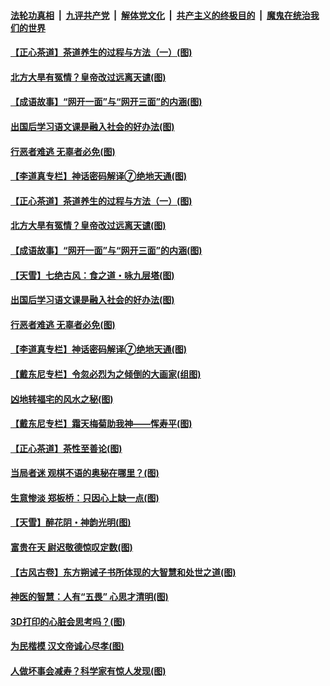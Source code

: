 ####  [法轮功真相](../../../../basic/blob/master/README.md?t=06152302) &nbsp;|&nbsp; [九评共产党](../../../../9ping.md/blob/master/README.md?t=06152302) &nbsp;|&nbsp; [解体党文化](../../../../jtdwh.md/blob/master/README.md?t=06152302)  &nbsp;|&nbsp; [共产主义的终极目的](../../../../gczydzjmd.md/blob/master/README.md?t=06152302) &nbsp;|&nbsp; [魔鬼在统治我们的世界](../../../../mgztzwmdsj.md/blob/master/README.md?t=06152302) 

#### [【正心茶道】茶道养生的过程与方法（一）(图)](../pages/p7/936187.md?t=06152302) 

#### [北方大旱有冤情？皇帝改过远离天谴(图)](../pages/p7/936431.md?t=06152302) 

#### [【成语故事】“网开一面”与“网开三面”的内涵(图)](../pages/p7/936380.md?t=06152302) 

#### [出国后学习语文课是融入社会的好办法(图)](../pages/p7/936295.md?t=06152302) 

#### [行恶者难逃 无辜者必免(图)](../pages/p7/936352.md?t=06152302) 

#### [【李道真专栏】神话密码解译⑦绝地天通(图)](../pages/p7/936293.md?t=06152302) 

#### [【正心茶道】茶道养生的过程与方法（一）(图)](../pages/p7/936187.md?t=06152302) 

#### [北方大旱有冤情？皇帝改过远离天谴(图)](../pages/p7/936431.md?t=06152302) 

#### [【成语故事】“网开一面”与“网开三面”的内涵(图)](../pages/p7/936380.md?t=06152302) 

#### [【天雪】七绝古风：食之道・咏九层塔(图)](../pages/p7/936203.md?t=06152302) 

#### [出国后学习语文课是融入社会的好办法(图)](../pages/p7/936295.md?t=06152302) 

#### [行恶者难逃 无辜者必免(图)](../pages/p7/936352.md?t=06152302) 

#### [【李道真专栏】神话密码解译⑦绝地天通(图)](../pages/p7/936293.md?t=06152302) 

#### [【戴东尼专栏】令忽必烈为之倾倒的大画家(组图)](../pages/p7/935659.md?t=06152302) 

#### [凶地转福宅的风水之秘(图)](../pages/p7/936294.md?t=06152302) 

#### [【戴东尼专栏】霜天梅菊助我神——恽寿平(图)](../pages/p7/933276.md?t=06152302) 

#### [【正心茶道】茶性至善论(图)](../pages/p7/936186.md?t=06152302) 

#### [当局者迷 观棋不语的奥秘在哪里？(图)](../pages/p7/935597.md?t=06152302) 

#### [生意惨淡 郑板桥：只因心上缺一点(图)](../pages/p7/936117.md?t=06152302) 

#### [【天雪】醉花阴・神韵光明(图)](../pages/p7/935997.md?t=06152302) 

#### [富贵在天 尉迟敬德惊叹定数(图)](../pages/p7/935684.md?t=06152302) 

#### [【古风古卷】东方朔诫子书所体现的大智慧和处世之道(图)](../pages/p7/936042.md?t=06152302) 

#### [神医的智慧：人有“五畏” 心思才清明(图)](../pages/p7/936001.md?t=06152302) 

#### [3D打印的心脏会思考吗？(图)](../pages/p7/935595.md?t=06152302) 

#### [为民楷模 汉文帝诚心尽孝(图)](../pages/p7/935680.md?t=06152302) 

#### [人做坏事会减寿？科学家有惊人发现(图)](../pages/p7/935968.md?t=06152302) 

